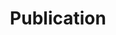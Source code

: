 ---
title: "Publication"
layout: publication
permalink: /publication/
author_profile: true
sidebar_main: true
---